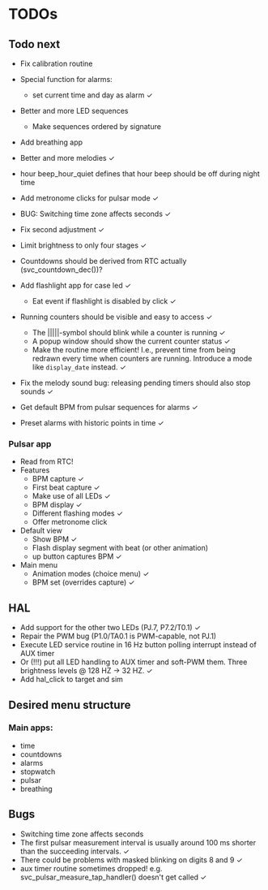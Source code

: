 # TODOs

## Todo next
- Fix calibration routine
- Special function for alarms:
    - set current time and day as alarm ✓
- Better and more LED sequences
    - Make sequences ordered by signature
- Add breathing app
- Better and more melodies ✓
- hour beep_hour_quiet defines that hour beep should be off during night time
- Add metronome clicks for pulsar mode ✓


- BUG: Switching time zone affects seconds ✓
- Fix second adjustment ✓
- Limit brightness to only four stages ✓
- Countdowns should be derived from RTC actually (svc_countdown_dec())?
- Add flashlight app for case led ✓
    - Eat event if flashlight is disabled by click ✓
- Running counters should be visible and easy to access ✓
    - The |||||-symbol should blink while a counter is running ✓
    - A popup window should show the current counter status ✓
    - Make the routine more efficient! I.e., prevent time from being redrawn every time when counters are running. Introduce a mode like `display_date` instead. ✓

- Fix the melody sound bug: releasing pending timers should also stop sounds ✓
- Get default BPM from pulsar sequences for alarms ✓
- Preset alarms with historic points in time ✓


### Pulsar app
- Read from RTC!
- Features
    - BPM capture ✓
    - First beat capture ✓
    - Make use of all LEDs ✓
    - BPM display ✓
    - Different flashing modes ✓
    - Offer metronome click
- Default view
    - Show BPM ✓
    - Flash display segment with beat (or other animation)
    - up button captures BPM ✓
- Main menu
    - Animation modes (choice menu) ✓
    - BPM set (overrides capture) ✓

## HAL
- Add support for the other two LEDs (PJ.7, P7.2/T0.1) ✓
- Repair the PWM bug (P1.0/TA0.1 is PWM-capable, not PJ.1)
- Execute LED service routine in 16 Hz button polling interrupt instead of AUX timer
- Or (!!!) put all LED handling to AUX timer and soft-PWM them. Three brightness levels @ 128 HZ -> 32 HZ. ✓
- Add hal_click to target and sim

## Desired menu structure

### Main apps:
- time
- countdowns
- alarms
- stopwatch
- pulsar
- breathing

## Bugs
- Switching time zone affects seconds
- The first pulsar measurement interval is usually around 100 ms shorter than the succeeding intervals. ✓
- There could be problems with masked blinking on digits 8 and 9 ✓
- aux timer routine sometimes dropped! e.g. svc_pulsar_measure_tap_handler() doesn't get called ✓

